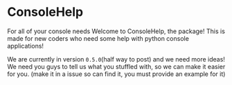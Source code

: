 # ConsoleHelp
For all of your console needs
Welcome to ConsoleHelp, the package! This is made for new coders who need some help with python console applications!

We are currently in version `0.5.0`(half way to post) and we need more ideas! We need you guys to tell us what you stuffled with, so we can make it easier for you. (make it in a issue so can find it, you must provide an example for it)
